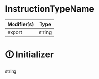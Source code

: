 # InstructionTypeName

| Modifier(s)                            | Type                     |
|----------------------------------------|--------------------------|
| export | string |

# &#128712; Initializer

string